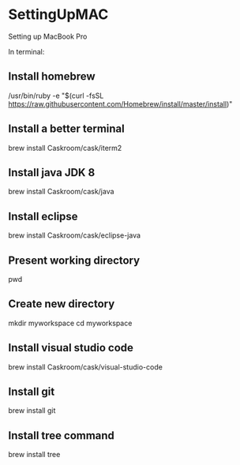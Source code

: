 # SettingUpMAC
Setting up MacBook Pro


In terminal:


## Install homebrew
/usr/bin/ruby -e "$(curl -fsSL https://raw.githubusercontent.com/Homebrew/install/master/install)"


## Install a better terminal
brew install Caskroom/cask/iterm2 


## Install java JDK 8
brew install Caskroom/cask/java


## Install eclipse
brew install Caskroom/cask/eclipse-java


## Present working directory
pwd


## Create new directory
mkdir myworkspace
cd myworkspace


## Install visual studio code
brew install Caskroom/cask/visual-studio-code


## Install git
brew install git


## Install tree command
brew install tree
